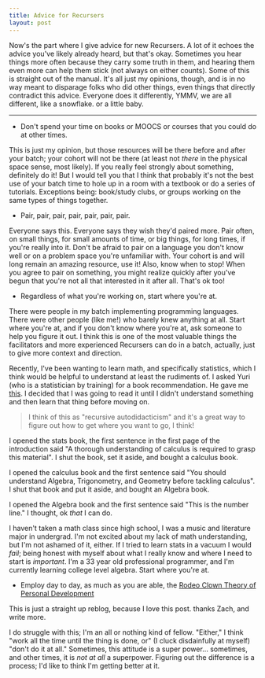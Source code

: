 ```yaml
---
title: Advice for Recursers
layout: post
---
```


Now's the part where I give advice for new Recursers. A lot of it echoes the
advice you've likely already heard, but that's okay. Sometimes you hear things
more often because they carry some truth in them, and hearing them even more can
help them stick (not always on either counts). Some of this is straight out of
the manual. It's all just my opinions, though, and is in no way meant to
disparage folks who did other things, even things that directly contradict this
advice. Everyone does it differently, YMMV, we are all different, like a
snowflake. or a little baby.

<hr>

- Don't spend your time on books or MOOCS or courses that you could do at other times.

This is just my opinion, but those resources will be there before and after
your batch; your cohort will not be there (at least not _there_ in the physical
space sense, most likely). If you really feel strongly about something, definitely do
it! But I would tell you that I think that probably it's not the best use of
your batch time to hole up in a room with a textbook or do a series of
tutorials.  Exceptions being: book/study clubs, or groups working on the same
types of things together.

- Pair, pair, pair, pair, pair, pair, pair.

Everyone says this. Everyone says they wish they'd paired more. Pair often, on
small things, for small amounts of time, or big things, for long times, if
you're really into it.  Don't be afraid to pair on a language you don't know
well or on a problem space you're unfamiliar with. Your cohort is and will
long remain an amazing resource, use it! Also, know when to stop! When  you
agree to pair on something, you might realize quickly after you've begun that
you're not all that interested in it after all. That's ok too!

- Regardless of what you're working on, start where you're at.

There were people in my batch implementing programming languages. There were
other people (like me!) who barely knew anything at all. Start where you're at,
and if you don't know where you're at, ask someone to help you figure it out. I
think this is one of the most valuable things the facilitators and more
experienced Recursers can do in a batch, actually, just to give more context
and direction.

Recently, I've been wanting to learn math, and specifically statistics, which I
think would be helpful to understand at least the rudiments of. I asked Yuri
(who is a statistician by training) for a book recommendation. He gave me
[this](). I decided that I was going to read it until I didn't understand
something and then learn that thing before moving on.

>I think of this as "recursive autodidacticism" and it's a great way to figure
>out how to get where you want to go, I think!

I opened the stats book, the first sentence in the first page of the
introduction said "A thorough understanding of calculus is required to grasp
this material". I shut the book, set it aside, and bought a calculus book.

I opened the calculus book and the first sentence said "You should understand
Algebra, Trigonometry, and Geometry before tackling calculus". I shut that book
and put it aside, and bought an Algebra book.

I opened the Algebra book and the first sentence said "This is the number line." I
thought, ok *that* I can do.

I haven't taken a math class since high school, I was a music and literature
major in undergrad. I'm not excited about my lack of math understanding, but
I'm not ashamed of it, either. If I tried to learn stats in a vacuum I would
_fail_; being honest with myself about what I really know and where I need to
start is _important_. I'm a 33 year old professional programmer, and I'm
currently learning college level algebra. Start where you're at.

- Employ day to day, as much as you are able, the [Rodeo Clown Theory of
  Personal
  Development](http://blog.zdsmith.com/the-rodeo-clown-theory-of-personal-development.html)

This is just a straight up reblog, because I love this post. thanks Zach, and
write more.

I do struggle with this; I'm an all or nothing kind of fellow. "Either," I
think "work all the time until the thing is done, or" (I cluck disdainfully at
myself) "don't do it at all." Sometimes, this attitude is a super power...
sometimes, and other times, it is _not at all_ a superpower. Figuring out the
difference is a process; I'd like to think I'm getting better at it.
